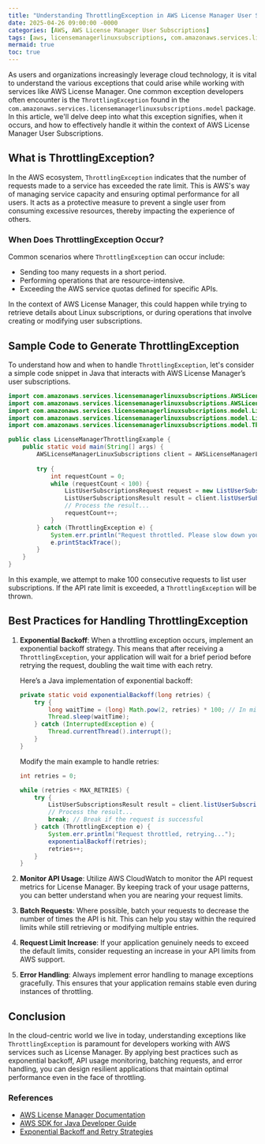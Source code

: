 ```yaml
---
title: "Understanding ThrottlingException in AWS License Manager User Subscriptions"
date: 2025-04-26 09:00:00 -0000
categories: [AWS, AWS License Manager User Subscriptions]
tags: [aws, licensemanagerlinuxsubscriptions, com.amazonaws.services.licensemanagerlinuxsubscriptions.model]
mermaid: true
toc: true
---
```



As users and organizations increasingly leverage cloud technology, it is vital to understand the various exceptions that could arise while working with services like AWS License Manager. One common exception developers often encounter is the `ThrottlingException` found in the `com.amazonaws.services.licensemanagerlinuxsubscriptions.model` package. In this article, we'll delve deep into what this exception signifies, when it occurs, and how to effectively handle it within the context of AWS License Manager User Subscriptions.

## What is ThrottlingException?

In the AWS ecosystem, `ThrottlingException` indicates that the number of requests made to a service has exceeded the rate limit. This is AWS's way of managing service capacity and ensuring optimal performance for all users. It acts as a protective measure to prevent a single user from consuming excessive resources, thereby impacting the experience of others.

### When Does ThrottlingException Occur?

Common scenarios where `ThrottlingException` can occur include:

- Sending too many requests in a short period.
- Performing operations that are resource-intensive.
- Exceeding the AWS service quotas defined for specific APIs.

In the context of AWS License Manager, this could happen while trying to retrieve details about Linux subscriptions, or during operations that involve creating or modifying user subscriptions.

## Sample Code to Generate ThrottlingException

To understand how and when to handle `ThrottlingException`, let's consider a simple code snippet in Java that interacts with AWS License Manager’s user subscriptions.

```java
import com.amazonaws.services.licensemanagerlinuxsubscriptions.AWSLicenseManagerLinuxSubscriptions;
import com.amazonaws.services.licensemanagerlinuxsubscriptions.AWSLicenseManagerLinuxSubscriptionsClientBuilder;
import com.amazonaws.services.licensemanagerlinuxsubscriptions.model.ListUserSubscriptionsRequest;
import com.amazonaws.services.licensemanagerlinuxsubscriptions.model.ListUserSubscriptionsResult;
import com.amazonaws.services.licensemanagerlinuxsubscriptions.model.ThrottlingException;

public class LicenseManagerThrottlingExample {
    public static void main(String[] args) {
        AWSLicenseManagerLinuxSubscriptions client = AWSLicenseManagerLinuxSubscriptionsClientBuilder.defaultClient();
        
        try {
            int requestCount = 0;
            while (requestCount < 100) {
                ListUserSubscriptionsRequest request = new ListUserSubscriptionsRequest();
                ListUserSubscriptionsResult result = client.listUserSubscriptions(request);
                // Process the result...
                requestCount++;
            }
        } catch (ThrottlingException e) {
            System.err.println("Request throttled. Please slow down your requests.");
            e.printStackTrace();
        }
    }
}
```

In this example, we attempt to make 100 consecutive requests to list user subscriptions. If the API rate limit is exceeded, a `ThrottlingException` will be thrown.

## Best Practices for Handling ThrottlingException

1. **Exponential Backoff**: When a throttling exception occurs, implement an exponential backoff strategy. This means that after receiving a `ThrottlingException`, your application will wait for a brief period before retrying the request, doubling the wait time with each retry.

    Here’s a Java implementation of exponential backoff:

    ```java
    private static void exponentialBackoff(long retries) {
        try {
            long waitTime = (long) Math.pow(2, retries) * 100; // In milliseconds
            Thread.sleep(waitTime);
        } catch (InterruptedException e) {
            Thread.currentThread().interrupt();
        }
    }
    ```

    Modify the main example to handle retries:

    ```java
    int retries = 0;

    while (retries < MAX_RETRIES) {
        try {
            ListUserSubscriptionsResult result = client.listUserSubscriptions(request);
            // Process the result...
            break; // Break if the request is successful
        } catch (ThrottlingException e) {
            System.err.println("Request throttled, retrying...");
            exponentialBackoff(retries);
            retries++;
        }
    }
    ```

2. **Monitor API Usage**: Utilize AWS CloudWatch to monitor the API request metrics for License Manager. By keeping track of your usage patterns, you can better understand when you are nearing your request limits.

3. **Batch Requests**: Where possible, batch your requests to decrease the number of times the API is hit. This can help you stay within the required limits while still retrieving or modifying multiple entries.

4. **Request Limit Increase**: If your application genuinely needs to exceed the default limits, consider requesting an increase in your API limits from AWS support.

5. **Error Handling**: Always implement error handling to manage exceptions gracefully. This ensures that your application remains stable even during instances of throttling.

## Conclusion

In the cloud-centric world we live in today, understanding exceptions like `ThrottlingException` is paramount for developers working with AWS services such as License Manager. By applying best practices such as exponential backoff, API usage monitoring, batching requests, and error handling, you can design resilient applications that maintain optimal performance even in the face of throttling.

### References
- [AWS License Manager Documentation](https://docs.aws.amazon.com/license-manager/latest/userguide/what-is.html)
- [AWS SDK for Java Developer Guide](https://docs.aws.amazon.com/sdk-for-java/latest/developer-guide/home.html)
- [Exponential Backoff and Retry Strategies](https://aws.amazon.com/blogs/devops/exponential-backoff-and-jitter/)